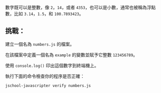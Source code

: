 數字既可以是整數，像 `2`，`14`，或者 `4353`，也可以是小數，通常也被稱為浮點數，比如 `3.14`，`1.5`，和 `100.7893423`。

## 挑戰：

建立一個名為 `numbers.js` 的檔案。

在該檔案中定義一個名為 `example` 的變數並賦予它整數 `123456789`。

使用 `console.log()` 印出這個數字到終端機上。

執行下面的命令檢查你的程序是否正確：

`jschool-javascripter verify numbers.js`
